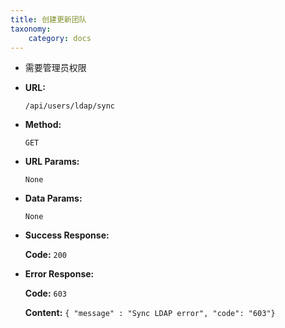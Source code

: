 ```yaml
---
title: 创建更新团队
taxonomy:
    category: docs
---
```


- 需要管理员权限

* **URL:**

    `/api/users/ldap/sync`

* **Method:**

    `GET`

* **URL Params:**

    `None`

* **Data Params:**

    `None`

* **Success Response:**

	**Code:** `200`

* **Error Response:**

	**Code:** `603`
  	
  	**Content:** `{ "message" : "Sync LDAP error", "code": "603"}`

